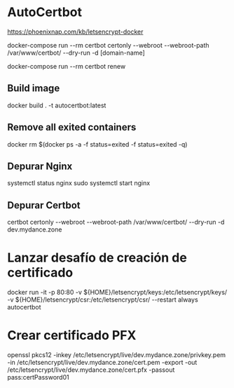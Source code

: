 # AutoCertbot

https://phoenixnap.com/kb/letsencrypt-docker

docker-compose run --rm certbot certonly --webroot --webroot-path /var/www/certbot/ --dry-run -d [domain-name]

docker-compose run --rm certbot renew


## Build image
docker build . -t autocertbot:latest

## Remove all exited containers
docker rm $(docker ps -a -f status=exited -f status=exited -q)


## Depurar Nginx
systemctl status nginx
sudo systemctl start nginx

## Depurar Certbot
certbot certonly --webroot --webroot-path /var/www/certbot/ --dry-run -d dev.mydance.zone


# Lanzar desafío de creación de certificado
docker run -it -p 80:80 -v ${HOME}/letsencrypt/keys:/etc/letsencrypt/keys/ -v ${HOME}/letsencrypt/csr:/etc/letsencrypt/csr/ --restart always  autocertbot

# Crear certificado PFX
openssl pkcs12 -inkey /etc/letsencrypt/live/dev.mydance.zone/privkey.pem -in /etc/letsencrypt/live/dev.mydance.zone/cert.pem -export -out /etc/letsencrypt/live/dev.mydance.zone/cert.pfx -passout pass:certPassword01
